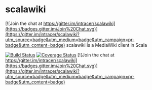 # scalawiki

[![Join the chat at https://gitter.im/intracer/scalawiki](https://badges.gitter.im/Join%20Chat.svg)](https://gitter.im/intracer/scalawiki?utm_source=badge&utm_medium=badge&utm_campaign=pr-badge&utm_content=badge)
scalawiki is a MediaWiki client in Scala

[![Build Status](https://travis-ci.org/intracer/scalawiki.svg?branch=master)](https://travis-ci.org/intracer/scalawiki?branch=master)
[![Coverage Status](https://coveralls.io/repos/intracer/scalawiki/badge.svg)](https://coveralls.io/r/intracer/scalawiki)
[![Join the chat at https://gitter.im/intracer/scalawiki](https://badges.gitter.im/Join%20Chat.svg)](https://gitter.im/intracer/scalawiki?utm_source=badge&utm_medium=badge&utm_campaign=pr-badge&utm_content=badge)
